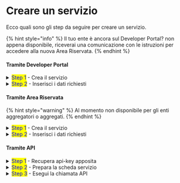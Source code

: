 # Creare un servizio

Ecco quali sono gli step da seguire per creare un servizio.

{% hint style="info" %}
Il tuo ente è ancora sul Developer Portal? non appena disponibile, riceverai una comunicazione con le istruzioni per accedere alla nuova Area Riservata.&#x20;
{% endhint %}

#### Tramite Developer Portal

<details>

<summary><mark style="color:blue;">Step 1</mark> - Crea il servizio</summary>

1. [**Accedi**](https://developer.io.italia.it/) al Developer Portal;
2. Nella colonna sinistra, seleziona **“Servizi”**;
3. Verifica che i **campi precompilati** siano corretti e modificali se necessario;
4. Seleziona "**Aggiungi sottoscrizione**" per creare il servizio in bozza;
5. Visualizza e salva le **API key** associate al servizio.

</details>

<details>

<summary><mark style="color:blue;">Step 2</mark> - Inserisci i dati richiesti</summary>

Per pubblicare il servizio in produzione, devi inserire i dati che trovi alla sezione[dati-obbligatori](dati-obbligatori/ "mention").&#x20;

</details>

#### Tramite Area Riservata

{% hint style="warning" %}
Al momento non disponibile per gli enti aggregatori o aggregati.
{% endhint %}

<details>

<summary><mark style="color:blue;">Step 1</mark> - Crea il servizio</summary>

1. [**Accedi**](https://selfcare.pagopa.it/) all'Area Riservata;
2. Seleziona l'ente per il quale vuoi operare dalla lista che ti viene mostrata;
3. Tra i prodotti attivi cerca App IO e clicca su "**Gestisci**";
4. Nella colonna sinistra, seleziona "**Servizi**";
5. Clicca su "**Crea un nuovo servizio**";
6. Scrivi nel campo "**Nome servizio**" il nome che il cittadino vedrà in app: [sceglilo con cura](https://docs.pagopa.it/manuale-operativo-dei-servizi/come-si-crea-un-servizio/la-scheda-servizio/nome-del-servizio)! Compila anche il campo "Dipartimento";
7. Clicca "**Aggiungi sottoscrizione**" per creare il servizio in bozza;
8. Visualizza e salva le **API key** associate al servizio.

</details>

<details>

<summary><mark style="color:blue;">Step 2</mark> - Inserisci i dati richiesti</summary>

Per pubblicare il servizio in produzione, devi inserire i dati che trovi alla sezione[dati-obbligatori](dati-obbligatori/ "mention").&#x20;

</details>

#### Tramite API

<details>

<summary><mark style="color:blue;">Step 1</mark> - Recupera api-key apposita</summary>

1. Entra nel Developer Portal o nella sezione di IO nell'Area Riservata
2. Se [abilitato alla gestione dei servizi](../../abilitazioni/gestione-dei-servizi.md), in alto troverai un box con la chiave `manage`, subito sotto le informazioni relative all'account
3. Visualizza e copia la chiave per poterla usare nella tua integrazione

</details>

<details>

<summary><mark style="color:blue;">Step 2</mark> - Prepara la scheda servizio</summary>

1. Recupera le [specifiche API](https://docs.pagopa.it/io-guida-tecnica/api-e-specifiche/api-servizi/manage-service-create) relative e leggi con attenzione i consigli
2. Prepara il payload relativo alla scheda servizio che vuoi creare
3. Assicurati di aver impostato `is_visible` a `false`
4. Aggiungi la tua chiave `manage`

</details>

<details>

<summary><mark style="color:blue;">Step 3</mark> - Esegui la chiamata API</summary>

Effettua la chiamata e assicurati di gestire correttamente le chiavi restituite nella `response`, queste sono associate al servizio e saranno le uniche che ti permetteranno di utilizzarlo e inviare messaggi.

</details>

